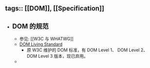 tags:: [[DOM]], [[Specification]]
---

- ## DOM 的规范
	- 参见: [[W3C 与 WHATWG]]
	- [DOM Living Standard](https://dom.spec.whatwg.org/)
		- 原 W3C 维护的 DOM 标准，有 DOM Level 1、 DOM Level 2、 DOM Level 3 版本，现已弃用。
	-